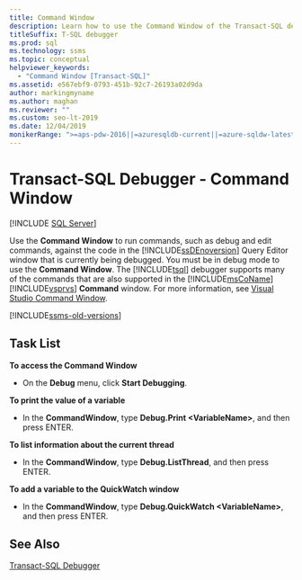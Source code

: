 ```yaml
---
title: Command Window
description: Learn how to use the Command Window of the Transact-SQL debugger to run debug commands and to edit commands on the code you are debugging. 
titleSuffix: T-SQL debugger
ms.prod: sql
ms.technology: ssms
ms.topic: conceptual
helpviewer_keywords: 
  - "Command Window [Transact-SQL]"
ms.assetid: e567ebf9-0793-451b-92c7-26193a02d9da
author: markingmyname
ms.author: maghan
ms.reviewer: ""
ms.custom: seo-lt-2019
ms.date: 12/04/2019
monikerRange: ">=aps-pdw-2016||=azuresqldb-current||=azure-sqldw-latest||>=sql-server-2016||=sqlallproducts-allversions||>=sql-server-linux-2017||=azuresqldb-mi-current"
---
```


# Transact-SQL Debugger - Command Window

 [!INCLUDE [SQL Server](../../includes/applies-to-version/sqlserver.md)]

Use the **Command Window** to run commands, such as debug and edit commands, against the code in the [!INCLUDE[ssDEnoversion](../../includes/ssdenoversion-md.md)] Query Editor window that is currently being debugged. You must be in debug mode to use the **Command Window**. The [!INCLUDE[tsql](../../includes/tsql-md.md)] debugger supports many of the commands that are also supported in the [!INCLUDE[msCoName](../../includes/msconame-md.md)] [!INCLUDE[vsprvs](../../includes/vsprvs-md.md)] **Command** window. For more information, see [Visual Studio Command Window](https://go.microsoft.com/fwlink/?LinkId=112007).  

[!INCLUDE[ssms-old-versions](../../includes/ssms-old-versions.md)]

## Task List

**To access the Command Window**

- On the **Debug** menu, click **Start Debugging**.

**To print the value of a variable**

- In the **CommandWindow**, type **Debug.Print \<VariableName>**, and then press ENTER.

**To list information about the current thread**

- In the **CommandWindow**, type **Debug.ListThread**, and then press ENTER.

**To add a variable to the QuickWatch window**

- In the **CommandWindow**, type **Debug.QuickWatch \<VariableName>**, and then press ENTER.

## See Also

[Transact-SQL Debugger](../../relational-databases/scripting/transact-sql-debugger.md)
